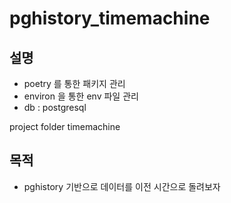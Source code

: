 # pghistory_timemachine

## 설명
- poetry 를 통한 패키지 관리
- environ 을 통한 env 파일 관리
- db : postgresql

project folder timemachine

## 목적
- pghistory 기반으로 데이터를 이전 시간으로 돌려보자
